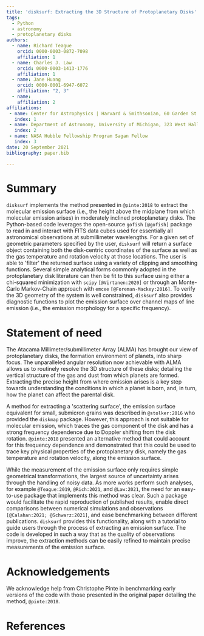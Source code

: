 ```yaml
---
title: 'disksurf: Extracting the 3D Structure of Protoplanetary Disks'
tags:
  - Python
  - astronomy
  - protoplanetary disks
authors:
  - name: Richard Teague
    orcid: 0000-0003-0872-7098
    affiliation: 1
  - name: Charles J. Law
    orcid: 0000-0003-1413-1776
    affiliation: 1
  - name: Jane Huang
    orcid: 0000-0001-6947-6072
    affiliation: "2, 3"
  - name:
    affiliation: 2
affiliations:
 - name: Center for Astrophysics | Harvard & Smithsonian, 60 Garden St., Cambridge, MA 02138, USA
   index: 1
 - name: Department of Astronomy, University of Michigan, 323 West Hall, 1085 South University Avenue, Ann Arbor, MI 48109, USA
   index: 2
 - name: NASA Hubble Fellowship Program Sagan Fellow
   index: 3
date: 20 September 2021
bibliography: paper.bib

---
```


# Summary

 `disksurf` implements the method presented in `@pinte:2018` to extract the molecular emission surface (i.e., the height above the midplane from which molecular emission arises) in moderately inclined protoplanetary disks. The Python-based code leverages the open-source `gofish` `[@gofish]` package to read in and interact with FITS data cubes used for essentially all astronomical observations at submillimeter wavelengths. For a given set of geometric parameters specified by the user, `disksurf` will return a surface object containing both the disk-centric coordinates of the surface as well as the gas temperature and rotation velocity at those locations. The user is able to 'filter' the returned surface using a variety of clipping and smoothing functions. Several simple analytical forms commonly adopted in the protoplanetary disk literature can then be fit to this surface using either a chi-squared minimization with `scipy` `[@Virtanen:2020]` or through an Monte-Carlo Markov-Chain approach with `emcee` `[@Foreman-Mackey:2016]`. To verify the 3D geometry of the system is well constrained, `disksurf` also provides diagnostic functions to plot the emission surface over channel maps of line emission (i.e., the emission morphology for a specific frequency).

# Statement of need

The Atacama Millimeter/submillimeter Array (ALMA) has brought our view of protoplanetary disks, the formation environment of planets, into sharp focus. The unparalleled angular resolution now achievable with ALMA allows us to routinely resolve the 3D structure of these disks; detailing the vertical structure of the gas and dust from which planets are formed. Extracting the precise height from where emission arises is a key step towards understanding the conditions in which a planet is born, and, in turn, how the planet can affect the parental disk.

A method for extracting a 'scattering surface', the emission surface equivalent for small, submicron grains was described in `@stolker:2016` who provided the `diskmap` package. However, this approach is not suitable for molecular emission, which traces the gas component of the disk and has a strong frequency dependence due to Doppler shifting from the disk rotation. `@pinte:2018` presented an alternative method that could account for this frequency dependence and demonstrated that this could be used to trace key physical properties of the protoplanetary disk, namely the gas temperature and rotation velocity, along the emission surface.

While the measurement of the emission surface only requires simple geometrical transformations, the largest source of uncertainty arises through the handling of noisy data. As more works perform such analyses, for example `@Teague:2019`, `@Rich:2021`, and `@Law:2021`, the need for an easy-to-use package that implements this method was clear. Such a package would facilitate the rapid reproduction of published results, enable direct comparisons between numerical simulations and observations `[@Calahan:2021; @Schwarz:2021]`, and ease benchmarking between different publications. `disksurf` provides this functionality, along with a tutorial to guide users through the process of extracting an emission surface. The code is developed in such a way that as the quality of observations improve, the extraction methods can be easily refined to maintain precise measurements of the emission surface.

# Acknowledgements

We acknowledge help from Christophe Pinte in benchmarking early versions of the code with those presented in the original paper detailing the method, `@pinte:2018`.

# References
